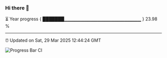 ### Hi there 👋

⏳ Year progress { ███████▁▁▁▁▁▁▁▁▁▁▁▁▁▁▁▁▁▁▁▁▁▁▁ } 23.98 %

---

⏰ Updated on Sat, 29 Mar 2025 12:44:24 GMT

![Progress Bar CI](https://github.com/DhruviPatel157/GitHub-Actions-Demo/workflows/Progress%20Bar%20CI/badge.svg)
